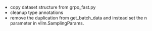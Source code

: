 - copy dataset structure from grpo_fast.py
- cleanup type annotations
- remove the duplication from get_batch_data and instead set the n parameter in vllm.SamplingParams.